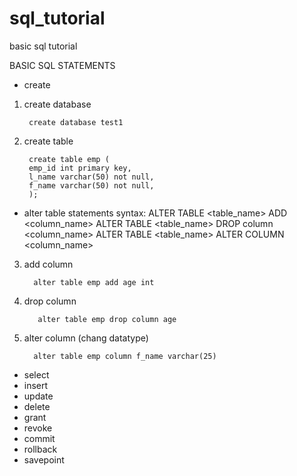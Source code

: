 # sql_tutorial
basic sql tutorial

BASIC SQL STATEMENTS
- create
1. create database

        create database test1
2. create table

        create table emp (
        emp_id int primary key,
        l_name varchar(50) not null,
        f_name varchar(50) not null,
        );
      
- alter table statements
syntax:
  ALTER TABLE <table_name> ADD <column_name><datatype>
  ALTER TABLE <table_name> DROP column <column_name>
  ALTER TABLE <table_name> ALTER COLUMN <column_name><datatype>
  
3. add column

         alter table emp add age int
  
4. drop  column
  
          alter table emp drop column age
  
5. alter column (chang datatype)
  
         alter table emp column f_name varchar(25)
  
  

- select
- insert
- update
- delete
- grant
- revoke
- commit
- rollback
- savepoint
